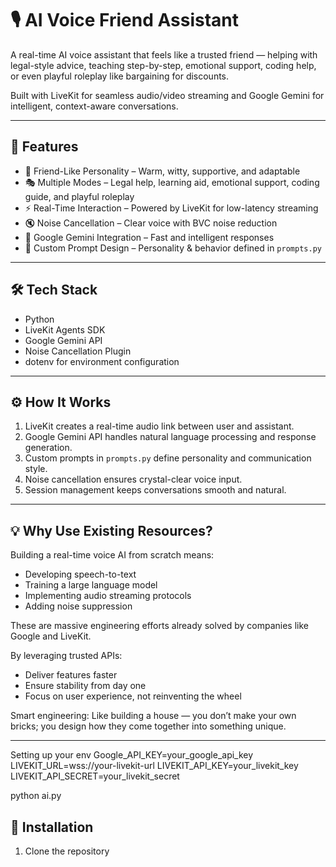 # 🎙️ AI Voice Friend Assistant

A real-time AI voice assistant that feels like a trusted friend — helping with legal-style advice, teaching step-by-step, emotional support, coding help, or even playful roleplay like bargaining for discounts.

Built with LiveKit for seamless audio/video streaming and Google Gemini for intelligent, context-aware conversations.

---

## 🌟 Features
- 🤝 Friend-Like Personality – Warm, witty, supportive, and adaptable
- 🎭 Multiple Modes – Legal help, learning aid, emotional support, coding guide, and playful roleplay
- ⚡ Real-Time Interaction – Powered by LiveKit for low-latency streaming
- 🔇 Noise Cancellation – Clear voice with BVC noise reduction
- 🧠 Google Gemini Integration – Fast and intelligent responses
- 🎯 Custom Prompt Design – Personality & behavior defined in `prompts.py`

---

## 🛠 Tech Stack
- Python
- LiveKit Agents SDK
- Google Gemini API
- Noise Cancellation Plugin
- dotenv for environment configuration

---

## ⚙️ How It Works
1. LiveKit creates a real-time audio link between user and assistant.
2. Google Gemini API handles natural language processing and response generation.
3. Custom prompts in `prompts.py` define personality and communication style.
4. Noise cancellation ensures crystal-clear voice input.
5. Session management keeps conversations smooth and natural.

---

## 💡 Why Use Existing Resources?
Building a real-time voice AI from scratch means:
- Developing speech-to-text
- Training a large language model
- Implementing audio streaming protocols
- Adding noise suppression

These are massive engineering efforts already solved by companies like Google and LiveKit.

By leveraging trusted APIs:
- Deliver features faster
- Ensure stability from day one
- Focus on user experience, not reinventing the wheel

Smart engineering: Like building a house — you don’t make your own bricks; you design how they come together into something unique.

---

Setting up your env
Google_API_KEY=your_google_api_key
LIVEKIT_URL=wss://your-livekit-url
LIVEKIT_API_KEY=your_livekit_key
LIVEKIT_API_SECRET=your_livekit_secret

python ai.py
## 🚀 Installation
1. Clone the repository
